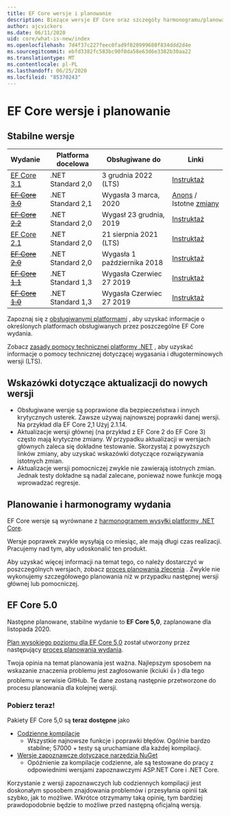 ```yaml
---
title: EF Core wersje i planowanie
description: Bieżące wersje EF Core oraz szczegóły harmonogramu/planowania dla przyszłych wersji
author: ajcvickers
ms.date: 06/11/2020
uid: core/what-is-new/index
ms.openlocfilehash: 7d4f37c227feec0fad9f828999680f834ddd2d4e
ms.sourcegitcommit: ebfd3382fc583bc90f0da58e63d6e3382b30aa22
ms.translationtype: MT
ms.contentlocale: pl-PL
ms.lasthandoff: 06/25/2020
ms.locfileid: "85370243"
---
```

# <a name="ef-core-releases-and-planning"></a>EF Core wersje i planowanie

## <a name="stable-releases"></a>Stabilne wersje

| Wydanie | Platforma docelowa | Obsługiwane do | Linki
|:--------|------------------|-----------------|------
| [EF Core 3,1](https://www.nuget.org/packages/Microsoft.EntityFrameworkCore) | .NET Standard 2,0 | 3 grudnia 2022 (LTS) | [Instruktaż](https://devblogs.microsoft.com/dotnet/announcing-entity-framework-core-3-1-and-entity-framework-6-4/)
| ~~[EF Core 3.0](https://www.nuget.org/packages/Microsoft.EntityFrameworkCore/3.0.3)~~ | .NET Standard 2,1 | Wygasła 3 marca, 2020 | [Anons](https://devblogs.microsoft.com/dotnet/announcing-ef-core-3-0-and-ef-6-3-general-availability/)  /  Istotne [zmiany](ef-core-3.0/breaking-changes.md)
| ~~[EF Core 2.2](https://www.nuget.org/packages/Microsoft.EntityFrameworkCore/2.2.6)~~ | .NET Standard 2,0 | Wygasł 23 grudnia, 2019 | [Instruktaż](https://devblogs.microsoft.com/dotnet/announcing-entity-framework-core-2-2/)
| [EF Core 2.1](https://www.nuget.org/packages/Microsoft.EntityFrameworkCore/2.1.14) | .NET Standard 2,0 | 21 sierpnia 2021 (LTS) | [Instruktaż](https://devblogs.microsoft.com/dotnet/announcing-entity-framework-core-2-1/)
| ~~[EF Core 2.0](https://www.nuget.org/packages/Microsoft.EntityFrameworkCore/2.0.3)~~ | .NET Standard 2,0 | Wygasła 1 października 2018 | [Instruktaż](https://devblogs.microsoft.com/dotnet/announcing-entity-framework-core-2-0/)
| ~~[EF Core 1.1](https://www.nuget.org/packages/Microsoft.EntityFrameworkCore/1.1.6)~~ | .NET Standard 1,3 | Wygasła Czerwiec 27 2019 | [Instruktaż](https://devblogs.microsoft.com/dotnet/announcing-entity-framework-core-1-1/)
| ~~[EF Core 1.0](https://www.nuget.org/packages/Microsoft.EntityFrameworkCore/1.0.6)~~ | .NET Standard 1,3 | Wygasła Czerwiec 27 2019 | [Instruktaż](https://devblogs.microsoft.com/dotnet/entity-framework-core-1-0-0-available/)

Zapoznaj się z [obsługiwanymi platformami](../platforms/index.md) , aby uzyskać informacje o określonych platformach obsługiwanych przez poszczególne EF Core wydania.

Zobacz [zasady pomocy technicznej platformy .NET](https://dotnet.microsoft.com/platform/support/policy/dotnet-core) , aby uzyskać informacje o pomocy technicznej dotyczącej wygasania i długoterminowych wersji (LTS).

## <a name="guidance-on-updating-to-new-releases"></a>Wskazówki dotyczące aktualizacji do nowych wersji

* Obsługiwane wersje są poprawione dla bezpieczeństwa i innych krytycznych usterek. Zawsze używaj najnowszej poprawki danej wersji. Na przykład dla EF Core 2,1 Użyj 2.1.14.
* Aktualizacje wersji głównej (na przykład z EF Core 2 do EF Core 3) często mają krytyczne zmiany. W przypadku aktualizacji w wersjach głównych zaleca się dokładne testowanie. Skorzystaj z powyższych linków zmiany, aby uzyskać wskazówki dotyczące rozwiązywania istotnych zmian.
* Aktualizacje wersji pomocniczej zwykle nie zawierają istotnych zmian. Jednak testy dokładne są nadal zalecane, ponieważ nowe funkcje mogą wprowadzać regresje.

## <a name="release-planning-and-schedules"></a>Planowanie i harmonogramy wydania

EF Core wersje są wyrównane z [harmonogramem wysyłki platformy .NET Core](https://github.com/dotnet/core/blob/master/roadmap.md).

Wersje poprawek zwykle wysyłają co miesiąc, ale mają długi czas realizacji.
Pracujemy nad tym, aby udoskonalić ten produkt.

Aby uzyskać więcej informacji na temat tego, co należy dostarczyć w poszczególnych wersjach, zobacz [proces planowania zlecenia](release-planning.md) .
Zwykle nie wykonujemy szczegółowego planowania niż w przypadku następnej wersji głównej lub pomocniczej.

## <a name="ef-core-50"></a>EF Core 5.0

Następne planowane, stabilne wydanie to **EF Core 5,0**, zaplanowane dla listopada 2020.

[Plan wysokiego poziomu dla EF Core 5,0](xref:core/what-is-new/ef-core-5.0/plan) został utworzony przez następujący [proces planowania wydania](release-planning.md).

Twoja opinia na temat planowania jest ważna.
Najlepszym sposobem na wskazanie znaczenia problemu jest zagłosowanie (kciuki 👍 ) dla tego problemu w serwisie GitHub.
Te dane zostaną następnie przetworzone do procesu planowania dla kolejnej wersji.

### <a name="get-it-now"></a>Pobierz teraz!

Pakiety EF Core 5,0 są **teraz dostępne** jako

* [Codzienne kompilacje](https://github.com/dotnet/aspnetcore/blob/master/docs/DailyBuilds.md)
  * Wszystkie najnowsze funkcje i poprawki błędów. Ogólnie bardzo stabilne; 57000 + testy są uruchamiane dla każdej kompilacji.
* [Wersje zapoznawcze dotyczące narzędzia NuGet](https://www.nuget.org/packages/Microsoft.EntityFrameworkCore)
  * Opóźnienie za kompilacje codzienne, ale są testowane do pracy z odpowiednimi wersjami zapoznawczymi ASP.NET Core i .NET Core.

Korzystanie z wersji zapoznawczych lub codziennych kompilacji jest doskonałym sposobem znajdowania problemów i przesyłania opinii tak szybko, jak to możliwe.
Wkrótce otrzymamy taką opinię, tym bardziej prawdopodobnie będzie to możliwe przed następną oficjalną wersją.
